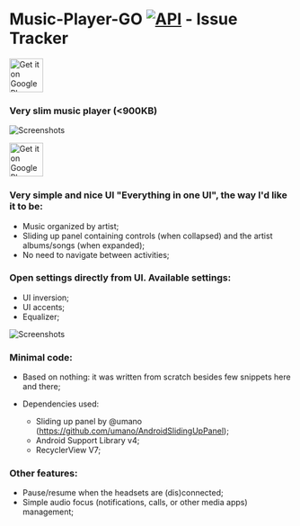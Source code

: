 # Music-Player-GO [![API](https://img.shields.io/badge/API-24%2B-blue.svg?style=social)](https://android-arsenal.com/api?level=24) - Issue Tracker

<a href="https://play.google.com/apps/testing/com.iven.musicplayergo" target="_blank">
  <img alt="Get it on Google Play"
       src="https://play.google.com/intl/en_us/badges/images/generic/en-play-badge.png" height="60"/>
</a>



### Very slim music player (<900KB)

![Screenshots](https://raw.githubusercontent.com/enricocid/Music-Player-GO/master/art5.png)

<a href="https://play.google.com/apps/testing/com.iven.musicplayergo" target="_blank">
  <img alt="Get it on Google Play"
       src="https://play.google.com/intl/en_us/badges/images/generic/en-play-badge.png" height="60"/>
</a>



### Very simple and nice UI "Everything in one UI", the way I'd like it to be:

- Music organized by artist;
- Sliding up panel containing controls (when collapsed) and the artist albums/songs (when expanded);
- No need to navigate between activities;

### Open settings directly from UI. Available settings: 

- UI inversion;
- UI accents;
- Equalizer;

![Screenshots](https://raw.githubusercontent.com/enricocid/Music-Player-GO/master/settings.gif)

### Minimal code:

- Based on nothing: it was written from scratch besides few snippets here and there;
- Dependencies used: 

  - Sliding up panel by @umano (https://github.com/umano/AndroidSlidingUpPanel);
  - Android Support Library v4;
  - RecyclerView V7;

### Other features: 

- Pause/resume when the headsets are (dis)connected;
- Simple audio focus (notifications, calls, or other media apps) management;
